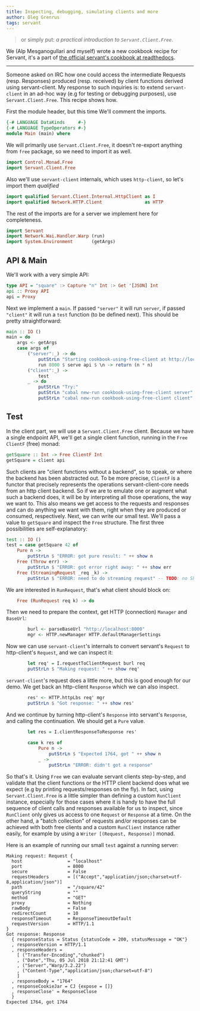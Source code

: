 ```yaml
---
title: Inspecting, debugging, simulating clients and more
author: Oleg Grenrus
tags: servant
---
```


<blockquote>
or simply put: <i>a practical introduction to <code>Servant.Client.Free</code></i>.
</blockquote>

We (Alp Mesganogullari and myself) wrote a new cookbook recipe for Servant,
it's a part of [the official servant's cookbook at readthedocs](https://haskell-servant.readthedocs.io/en/latest/cookbook/using-free-client/UsingFreeClient.html).

---

Someone asked on IRC how one could access the intermediate Requests (resp. Responses) 
produced (resp. received) by client functions derived using servant-client.
My response to such inquiries is: to extend `servant-client` in an ad-hoc way (e.g for testing or debugging
purposes), use `Servant.Client.Free`. This recipe shows how.

First the module header, but this time We'll comment the imports.

```haskell
{-# LANGUAGE DataKinds     #-}
{-# LANGUAGE TypeOperators #-}
module Main (main) where
```
We will primarily use `Servant.Client.Free`, it doesn't re-export anything
from `free` package, so we need to import it as well.
```haskell
import Control.Monad.Free
import Servant.Client.Free
```
Also we'll use `servant-client` internals, which uses `http-client`,
so let's import them *qualified*
```haskell
import qualified Servant.Client.Internal.HttpClient as I
import qualified Network.HTTP.Client                as HTTP
```
The rest of the imports are for a server we implement here for completeness.
```haskell
import Servant
import Network.Wai.Handler.Warp (run)
import System.Environment       (getArgs)
```
## API & Main
We'll work with a very simple API:
```haskell
type API = "square" :> Capture "n" Int :> Get '[JSON] Int
api :: Proxy API
api = Proxy
```
Next we implement a `main`. If passed `"server"` it will run `server`, if passed
`"client"` it will run a `test` function (to be defined next). This should be
pretty straightforward:
```haskell
main :: IO ()
main = do
    args <- getArgs
    case args of
        ("server":_) -> do
            putStrLn "Starting cookbook-using-free-client at http://localhost:8000"
            run 8000 $ serve api $ \n -> return (n * n)
        ("client":_) ->
            test
        _ -> do
            putStrLn "Try:"
            putStrLn "cabal new-run cookbook-using-free-client server"
            putStrLn "cabal new-run cookbook-using-free-client client"
```
## Test
In the client part, we will use a `Servant.Client.Free` client.
Because we have a single endpoint API, we'll get a single client function,
running in the `Free ClientF` (free) monad:
```haskell
getSquare :: Int -> Free ClientF Int
getSquare = client api
```
Such clients are "client functions without a backend", so to speak,
or where the backend has been abstracted out. To be more precise, `ClientF` is a functor that
precisely represents the operations servant-client-core needs from an http client backend.
So if we are to emulate one or augment what such a backend does, it will be by interpreting
all those operations, the way we want to. This also means we get access to the requests and
responses and can do anything we want with them, right when they are produced or consumed,
respectively.
Next, we can write our small test. We'll pass a value to `getSquare` and inspect
the `Free` structure. The first three possibilities are self-explanatory:
```haskell
test :: IO ()
test = case getSquare 42 of
    Pure n ->
        putStrLn $ "ERROR: got pure result: " ++ show n
    Free (Throw err) ->
        putStrLn $ "ERROR: got error right away: " ++ show err
    Free (StreamingRequest _req _k) ->
        putStrLn $ "ERROR: need to do streaming request" -- TODO: no Show Req :(
```
We are interested in `RunRequest`, that's what client should block on:
```haskell
    Free (RunRequest req k) -> do
```
Then we need to prepare the context, get HTTP (connection) `Manager`
and `BaseUrl`:
```haskell
        burl <- parseBaseUrl "http://localhost:8000"
        mgr <- HTTP.newManager HTTP.defaultManagerSettings
```
Now we can use `servant-client`'s internals to convert servant's `Request`
to http-client's `Request`, and we can inspect it:
```haskell
        let req' = I.requestToClientRequest burl req
        putStrLn $ "Making request: " ++ show req'
```
`servant-client`'s request does a little more, but this is good enough for
our demo. We get back an http-client `Response` which we can also inspect.
```haskell
        res' <- HTTP.httpLbs req' mgr
        putStrLn $ "Got response: " ++ show res'
```
And we continue by turning http-client's `Response` into servant's `Response`,
and calling the continuation. We should get a `Pure` value.
```haskell
        let res = I.clientResponseToResponse res'
        
        case k res of
            Pure n ->
                putStrLn $ "Expected 1764, got " ++ show n
            _ -> 
                putStrLn "ERROR: didn't got a response"
```
So that's it. Using `Free` we can evaluate servant clients step-by-step, and
validate that the client functions or the HTTP client backend does what we expect
(e.g by printing requests/responses on the fly). In fact, using `Servant.Client.Free`
is a little simpler than defining a custom `RunClient` instance, especially
for those cases where it is handy to have the full sequence of client calls
and responses available for us to inspect, since `RunClient` only gives us
access to one `Request` or `Response` at a time.
On the other hand, a "batch collection" of requests and/or responses can be achieved
with both free clients and a custom `RunClient` instance rather easily, for example 
by using a `Writer [(Request, Response)]` monad.

Here is an example of running our small `test` against a running server:

```
Making request: Request {
  host                 = "localhost"
  port                 = 8000
  secure               = False
  requestHeaders       = [("Accept","application/json;charset=utf-8,application/json")]
  path                 = "/square/42"
  queryString          = ""
  method               = "GET"
  proxy                = Nothing
  rawBody              = False
  redirectCount        = 10
  responseTimeout      = ResponseTimeoutDefault
  requestVersion       = HTTP/1.1
}
Got response: Response
  { responseStatus = Status {statusCode = 200, statusMessage = "OK"}
  , responseVersion = HTTP/1.1
  , responseHeaders =
    [ ("Transfer-Encoding","chunked")
    , ("Date","Thu, 05 Jul 2018 21:12:41 GMT")
    , ("Server","Warp/3.2.22")
    , ("Content-Type","application/json;charset=utf-8")
    ]
  , responseBody = "1764"
  , responseCookieJar = CJ {expose = []}
  , responseClose' = ResponseClose
  }
Expected 1764, got 1764
```
